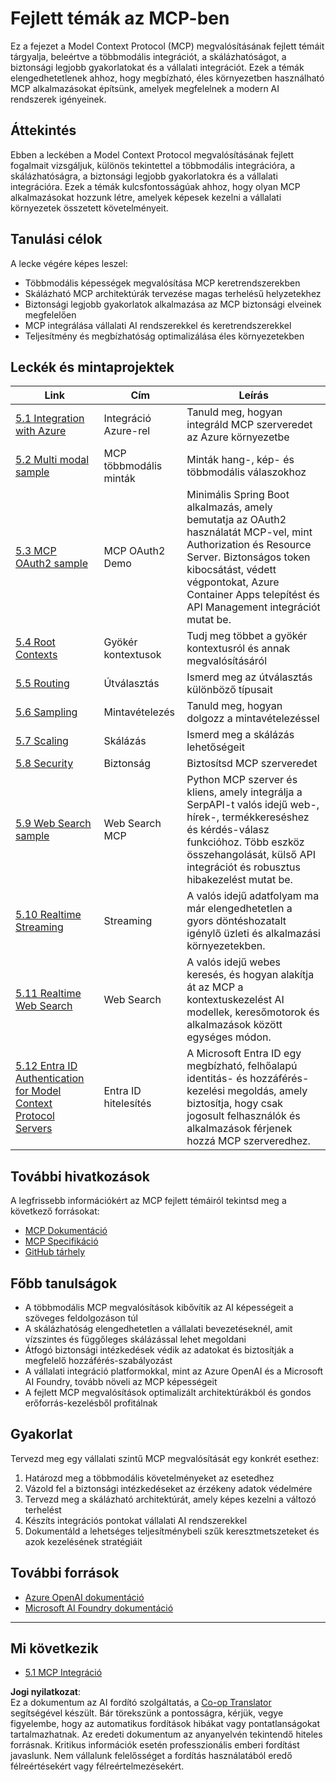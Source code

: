 <!--
CO_OP_TRANSLATOR_METADATA:
{
  "original_hash": "b96f2864e0bcb6fae9b4926813c3feb1",
  "translation_date": "2025-06-26T14:16:59+00:00",
  "source_file": "05-AdvancedTopics/README.md",
  "language_code": "hu"
}
-->
# Fejlett témák az MCP-ben

Ez a fejezet a Model Context Protocol (MCP) megvalósításának fejlett témáit tárgyalja, beleértve a többmodális integrációt, a skálázhatóságot, a biztonsági legjobb gyakorlatokat és a vállalati integrációt. Ezek a témák elengedhetetlenek ahhoz, hogy megbízható, éles környezetben használható MCP alkalmazásokat építsünk, amelyek megfelelnek a modern AI rendszerek igényeinek.

## Áttekintés

Ebben a leckében a Model Context Protocol megvalósításának fejlett fogalmait vizsgáljuk, különös tekintettel a többmodális integrációra, a skálázhatóságra, a biztonsági legjobb gyakorlatokra és a vállalati integrációra. Ezek a témák kulcsfontosságúak ahhoz, hogy olyan MCP alkalmazásokat hozzunk létre, amelyek képesek kezelni a vállalati környezetek összetett követelményeit.

## Tanulási célok

A lecke végére képes leszel:

- Többmodális képességek megvalósítása MCP keretrendszerekben
- Skálázható MCP architektúrák tervezése magas terhelésű helyzetekhez
- Biztonsági legjobb gyakorlatok alkalmazása az MCP biztonsági elveinek megfelelően
- MCP integrálása vállalati AI rendszerekkel és keretrendszerekkel
- Teljesítmény és megbízhatóság optimalizálása éles környezetekben

## Leckék és mintaprojektek

| Link | Cím | Leírás |
|------|-------|-------------|
| [5.1 Integration with Azure](./mcp-integration/README.md) | Integráció Azure-rel | Tanuld meg, hogyan integráld MCP szerveredet az Azure környezetbe |
| [5.2 Multi modal sample](./mcp-multi-modality/README.md) | MCP többmodális minták | Minták hang-, kép- és többmodális válaszokhoz |
| [5.3 MCP OAuth2 sample](../../../05-AdvancedTopics/mcp-oauth2-demo) | MCP OAuth2 Demo | Minimális Spring Boot alkalmazás, amely bemutatja az OAuth2 használatát MCP-vel, mint Authorization és Resource Server. Biztonságos token kibocsátást, védett végpontokat, Azure Container Apps telepítést és API Management integrációt mutat be. |
| [5.4 Root Contexts](./mcp-root-contexts/README.md) | Gyökér kontextusok | Tudj meg többet a gyökér kontextusról és annak megvalósításáról |
| [5.5 Routing](./mcp-routing/README.md) | Útválasztás | Ismerd meg az útválasztás különböző típusait |
| [5.6 Sampling](./mcp-sampling/README.md) | Mintavételezés | Tanuld meg, hogyan dolgozz a mintavételezéssel |
| [5.7 Scaling](./mcp-scaling/README.md) | Skálázás | Ismerd meg a skálázás lehetőségeit |
| [5.8 Security](./mcp-security/README.md) | Biztonság | Biztosítsd MCP szerveredet |
| [5.9 Web Search sample](./web-search-mcp/README.md) | Web Search MCP | Python MCP szerver és kliens, amely integrálja a SerpAPI-t valós idejű web-, hírek-, termékkereséshez és kérdés-válasz funkcióhoz. Több eszköz összehangolását, külső API integrációt és robusztus hibakezelést mutat be. |
| [5.10 Realtime Streaming](./mcp-realtimestreaming/README.md) | Streaming | A valós idejű adatfolyam ma már elengedhetetlen a gyors döntéshozatalt igénylő üzleti és alkalmazási környezetekben. |
| [5.11 Realtime Web Search](./mcp-realtimesearch/README.md) | Web Search | A valós idejű webes keresés, és hogyan alakítja át az MCP a kontextuskezelést AI modellek, keresőmotorok és alkalmazások között egységes módon. |
| [5.12  Entra ID Authentication for Model Context Protocol Servers](./mcp-security-entra/README.md) | Entra ID hitelesítés | A Microsoft Entra ID egy megbízható, felhőalapú identitás- és hozzáférés-kezelési megoldás, amely biztosítja, hogy csak jogosult felhasználók és alkalmazások férjenek hozzá MCP szerveredhez. |

## További hivatkozások

A legfrissebb információkért az MCP fejlett témáiról tekintsd meg a következő forrásokat:
- [MCP Dokumentáció](https://modelcontextprotocol.io/)
- [MCP Specifikáció](https://spec.modelcontextprotocol.io/)
- [GitHub tárhely](https://github.com/modelcontextprotocol)

## Főbb tanulságok

- A többmodális MCP megvalósítások kibővítik az AI képességeit a szöveges feldolgozáson túl
- A skálázhatóság elengedhetetlen a vállalati bevezetéseknél, amit vízszintes és függőleges skálázással lehet megoldani
- Átfogó biztonsági intézkedések védik az adatokat és biztosítják a megfelelő hozzáférés-szabályozást
- A vállalati integráció platformokkal, mint az Azure OpenAI és a Microsoft AI Foundry, tovább növeli az MCP képességeit
- A fejlett MCP megvalósítások optimalizált architektúrákból és gondos erőforrás-kezelésből profitálnak

## Gyakorlat

Tervezd meg egy vállalati szintű MCP megvalósítását egy konkrét esethez:

1. Határozd meg a többmodális követelményeket az esetedhez
2. Vázold fel a biztonsági intézkedéseket az érzékeny adatok védelmére
3. Tervezd meg a skálázható architektúrát, amely képes kezelni a változó terhelést
4. Készíts integrációs pontokat vállalati AI rendszerekkel
5. Dokumentáld a lehetséges teljesítménybeli szűk keresztmetszeteket és azok kezelésének stratégiáit

## További források

- [Azure OpenAI dokumentáció](https://learn.microsoft.com/en-us/azure/ai-services/openai/)
- [Microsoft AI Foundry dokumentáció](https://learn.microsoft.com/en-us/ai-services/)

---

## Mi következik

- [5.1 MCP Integráció](./mcp-integration/README.md)

**Jogi nyilatkozat**:  
Ez a dokumentum az AI fordító szolgáltatás, a [Co-op Translator](https://github.com/Azure/co-op-translator) segítségével készült. Bár törekszünk a pontosságra, kérjük, vegye figyelembe, hogy az automatikus fordítások hibákat vagy pontatlanságokat tartalmazhatnak. Az eredeti dokumentum az anyanyelvén tekintendő hiteles forrásnak. Kritikus információk esetén professzionális emberi fordítást javaslunk. Nem vállalunk felelősséget a fordítás használatából eredő félreértésekért vagy félreértelmezésekért.
